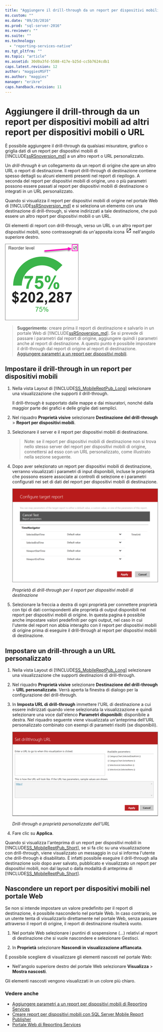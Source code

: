 ```yaml
---
title: "Aggiungere il drill-through da un report per dispositivi mobili ad altri report per dispositivi mobili o URL | Microsoft Docs"
ms.custom: ""
ms.date: "09/20/2016"
ms.prod: "sql-server-2016"
ms.reviewer: ""
ms.suite: ""
ms.technology: 
  - "reporting-services-native"
ms.tgt_pltfrm: ""
ms.topic: "article"
ms.assetid: 30d0a3fd-5588-417e-b25d-cc5b7624cdb1
caps.latest.revision: 12
author: "maggiesMSFT"
ms.author: "maggies"
manager: "erikre"
caps.handback.revision: 11
---
```

# Aggiungere il drill-through da un report per dispositivi mobili ad altri report per dispositivi mobili o URL
È possibile aggiungere il drill-through da qualsiasi misuratore, grafico o griglia dati di un report per dispositivi mobili di [!INCLUDE[ssRSnoversion_md](../../includes/ssrsnoversion-md.md)] a un altro report o URL personalizzato. 

Un *drill-through* è un collegamento da un report di origine che apre un altro URL o report di destinazione. Il report drill-through di destinazione contiene spesso dettagli su alcuni elementi presenti nel report di riepilogo. A seconda del report per dispositivi mobili di origine, uno o più parametri possono essere passati al report per dispositivi mobili di destinazione o integrati in un URL personalizzato.  
  
Quando si visualizza il report per dispositivi mobili di origine nel portale Web di [!INCLUDE[ssRSnoversion_md](../../includes/ssrsnoversion-md.md)] e si seleziona un elemento con una destinazione di drill-through, si viene indirizzati a tale destinazione, che può essere un altro report per dispositivi mobili o un URL.  

Gli elementi di report con drill-through, verso un URL o un altro report per dispositivi mobili, sono contrassegnati da un'apposita icona ![mobile-report-drill-through-icon](../../reporting-services/mobile-reports/media/mobile-report-drill-through-icon.png) nell'angolo superiore destro.

![mobile-report-gauge-drill-through](../../reporting-services/mobile-reports/media/mobile-report-gauge-drill-through.png) 

>**Suggerimento**: creare prima il report di destinazione e salvarlo in un portale Web di [!INCLUDE[ssRSnoversion_md](../../includes/ssrsnoversion-md.md)]. Se si prevede di passare i parametri dal report di origine, aggiungere quindi i parametri anche al report di destinazione. A questo punto è possibile impostare il drill-through dal report di origine al report di destinazione. [Aggiungere parametri a un report per dispositivi mobili](../../reporting-services/mobile-reports/add-parameters-to-a-mobile-report-reporting-services.md).
 
## Impostare il drill-through in un report per dispositivi mobili  

1. Nella vista Layout di [!INCLUDE[SS_MobileReptPub_Long](../../includes/ss-mobilereptpub-long.md)] selezionare una visualizzazione che supporti il drill-through.   

   Il drill-through è supportato dalle mappe e dai misuratori, nonché dalla maggior parte dei grafici e delle griglie dati semplici.
   
2. Nel riquadro **Proprietà visive** selezionare **Destinazione del drill-through** > **Report per dispositivi mobili**.  
3. Selezionare il server e il report per dispositivi mobili di destinazione.  

   >Note: se il report per dispositivi mobili di destinazione non si trova nello stesso server del report per dispositivi mobili di origine, connettersi ad esso con un URL personalizzato, come illustrato nella sezione seguente.  
 
4. Dopo aver selezionato un report per dispositivi mobili di destinazione, verranno visualizzati i parametri di input disponibili, incluse le proprietà che possono essere associate ai controlli di selezione e i parametri configurati nei set di dati del report per dispositivi mobili di destinazione.  

   ![mobile-report-drillthrough-target](../../reporting-services/mobile-reports/media/mobile-report-drillthrough-target.PNG)
   
   *Proprietà di drill-through per il report per dispositivi mobili di destinazione*  
  
5. Selezionare la freccia a destra di ogni proprietà per connettere proprietà con tipi di dati corrispondenti alle proprietà di output disponibili nel report per dispositivi mobili di origine. In questa pagina è possibile anche impostare valori predefiniti per ogni output, nel caso in cui l'utente del report non abbia interagito con il report per dispositivi mobili di origine prima di eseguire il drill-through al report per dispositivi mobili di destinazione.  
  
## Impostare un drill-through a un URL personalizzato  
  
1. Nella vista Layout di [!INCLUDE[SS_MobileReptPub_Long](../../includes/ss-mobilereptpub-long.md)] selezionare una visualizzazione che supporti destinazioni di drill-through.    
2. Nel riquadro **Proprietà visive** selezionare **Destinazione del drill-through** > **URL personalizzato**.  Verrà aperta la finestra di dialogo per la configurazione del drill-through.  
  
3. In **Imposta URL di drill-through** immettere l'URL di destinazione a cui essere indirizzati quando viene selezionata la visualizzazione e quindi selezionare una voce dall'elenco **Parametri disponibili:** disponibile a destra. Nel riquadro seguente viene visualizzata un'anteprima dell'URL personalizzato combinato con esempi di parametri risolti (se disponibili).  
  
   ![mobile-report-drillthrough-url](../../reporting-services/mobile-reports/media/mobile-report-drillthrough-url.PNG)
  
   *Drill-through a proprietà personalizzate dell'URL*  
  
4. Fare clic su **Applica**.  

  
Quando si visualizza l'anteprima di un report per dispositivi mobili in [!INCLUDE[SS_MobileReptPub_Short](../../includes/ss-mobilereptpub-short.md)], se si fa clic su una visualizzazione con drill-through, viene visualizzato un messaggio in cui si informa l'utente che drill-through è disabilitato. È infatti possibile eseguire il drill-through alla destinazione solo dopo aver salvato, pubblicato e visualizzato un report per dispositivi mobili, non dal layout o dalla modalità di anteprima di [!INCLUDE[SS_MobileReptPub_Short](../../includes/ss-mobilereptpub-short.md)].  

## Nascondere un report per dispositivi mobili nel portale Web
Se non si intende impostare un valore predefinito per il report di destinazione, è possibile nasconderlo nel portale Web. In caso contrario, se un utente tenta di visualizzarlo direttamente nel portale Web, senza passare attraverso il report di origine, il report di destinazione risulterà vuoto.

1. Nel portale Web selezionare i puntini di sospensione (...) relativi al report di destinazione che si vuole nascondere e selezionare Gestisci.

2. In **Proprietà** selezionare **Nascondi in visualizzazione affiancata**.

È possibile scegliere di visualizzare gli elementi nascosti nel portale Web: 

* Nell'angolo superiore destro del portale Web selezionare **Visualizza** > **Mostra nascosti**. 

Gli elementi nascosti vengono visualizzati in un colore più chiaro.
    
### Vedere anche  
 
* [Aggiungere parametri a un report per dispositivi mobili di Reporting Services](../../reporting-services/mobile-reports/add-parameters-to-a-mobile-report-reporting-services.md)
* [Creare report per dispositivi mobili con SQL Server Mobile Report Publisher](../../reporting-services/mobile-reports/create-mobile-reports-with-sql-server-mobile-report-publisher.md) 
* [Portale Web di Reporting Services](../../reporting-services/web-portal-ssrs-native-mode.md)
